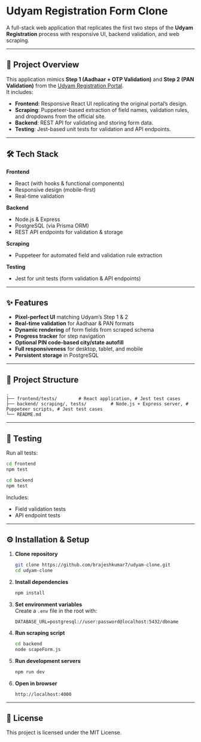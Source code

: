 # Udyam Registration Form Clone

A full-stack web application that replicates the first two steps of the **Udyam Registration** process with responsive UI, backend validation, and web scraping.  


---

## 📌 Project Overview

This application mimics **Step 1 (Aadhaar + OTP Validation)** and **Step 2 (PAN Validation)** from the [Udyam Registration Portal](https://udyamregistration.gov.in/UdyamRegistration.aspx).  
It includes:

- **Frontend**: Responsive React UI replicating the original portal’s design.
- **Scraping**: Puppeteer-based extraction of field names, validation rules, and dropdowns from the official site.
- **Backend**: REST API for validating and storing form data.
- **Testing**: Jest-based unit tests for validation and API endpoints.

---

## 🛠 Tech Stack

**Frontend**  
- React (with hooks & functional components)  
- Responsive design (mobile-first)  
- Real-time validation  

**Backend**  
- Node.js & Express  
- PostgreSQL (via Prisma ORM)  
- REST API endpoints for validation & storage  

**Scraping**  
- Puppeteer for automated field and validation rule extraction  

**Testing**  
- Jest for unit tests (form validation & API endpoints)  


---

## ✨ Features

- **Pixel-perfect UI** matching Udyam’s Step 1 & 2  
- **Real-time validation** for Aadhaar & PAN formats  
- **Dynamic rendering** of form fields from scraped schema  
- **Progress tracker** for step navigation  
- **Optional PIN code-based city/state autofill**  
- **Full responsiveness** for desktop, tablet, and mobile  
- **Persistent storage** in PostgreSQL  

---

## 📂 Project Structure

```
.
├── frontend/tests/        # React application, # Jest test cases
├── backend/ scraping/, tests/         # Node.js + Express server, # Puppeteer scripts, # Jest test cases        
└── README.md
```

---


## 🧪 Testing

Run all tests:

```bash
cd frontend
npm test

cd backend
npm test
```

Includes:
- Field validation tests
- API endpoint tests

---

## ⚙️ Installation & Setup

1. **Clone repository**
   ```bash
   git clone https://github.com/brajeshkumar7/udyam-clone.git
   cd udyam-clone
   ```

2. **Install dependencies**
   ```bash
   npm install
   ```

3. **Set environment variables**  
   Create a `.env` file in the root with:
   ```
   DATABASE_URL=postgresql://user:password@localhost:5432/dbname
   ```

4. **Run scraping script**
   ```bash
   cd backend
   node scapeForm.js
   ```

5. **Run development servers**
   ```bash
   npm run dev
   ```

6. **Open in browser**
   ```
   http://localhost:4000
   ```

---

## 📜 License

This project is licensed under the MIT License.
